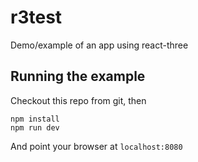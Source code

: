 r3test
======

Demo/example of an app using react-three

## Running the example

Checkout this repo from git, then

```
npm install
npm run dev
```

And point your browser at `localhost:8080`

